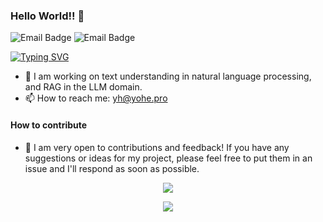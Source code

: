 ### Hello World!! 👋

![Email Badge](https://img.shields.io/badge/yh@yohe.pro-red?style=flat&logo=maildotru&logoColor=blue&label=email&labelColor=gray)
![Email Badge](https://img.shields.io/badge/Wangjvyuan2001%40outlook.com-blue?style=flat&logo=maildotru&logoColor=blue&label=email&labelColor=gray)

<a href="https://git.io/typing-svg"><img src="https://readme-typing-svg.herokuapp.com?font=Fira+Code&pause=1000&multiline=true&width=435&lines=Hello+World%EF%BC%81" alt="Typing SVG" /></a>
- 🔭 I am working on text understanding in natural language processing, and RAG in the LLM domain.
- 📫 How to reach me: [yh@yohe.pro](mailto:yh@yohe.pro)
#### How to contribute
- 🤝 I am very open to contributions and feedback! If you have any suggestions or ideas for my project, please feel free to put them in an issue and I'll respond as soon as possible.

<p align="center">
    <img src="https://skillicons.dev/icons?i=py,java,cpp,js,r,nodejs,pytorch,django,flask,spring,vue,mysql" />
</p>
<p align="center">
    <img src="https://skillicons.dev/icons?i=linux,docker,nginx,vscode,pycharm,idea,vim,anaconda,matlab,notion,md,latex" />
</p>

